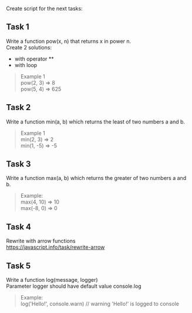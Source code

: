 Create script for the next tasks:

## Task 1
Write a function pow(x, n) that returns x in power n.  
Create 2 solutions:
  - with operator **
  - with loop
> Example 1  
pow(2, 3) => 8  
pow(5, 4) => 625  

## Task 2
Write a function min(a, b) which returns the least of two numbers a and b.
> Example 1  
min(2, 3) => 2  
min(1, -5) => -5

## Task 3
Write a function max(a, b) which returns the greater of two numbers a and b.
> Example:  
max(4, 10) => 10  
max(-8, 0) => 0  

## Task 4
Rewrite with arrow functions  
https://javascript.info/task/rewrite-arrow

## Task 5
Write a function log(message, logger)  
Parameter logger should have default value console.log
> Example:  
log('Hello!', console.warn) // warning 'Hello!' is logged to console
